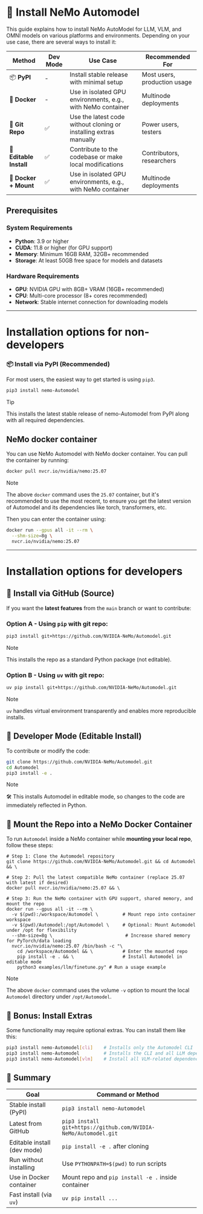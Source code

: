 # 🤖 Install NeMo Automodel

This guide explains how to install NeMo AutoModel for LLM, VLM, and OMNI models on various platforms and environments. Depending on your use case, there are several ways to install it:

| Method                  | Dev Mode | Use Case                                                          | Recommended For             |
| ----------------------- | ---------|----------------------------------------------------------------- | ---------------------------- |
| 📦 **PyPI**             | - | Install stable release with minimal setup                         | Most users, production usage |
| 🐳 **Docker**           | - | Use in isolated GPU environments, e.g., with NeMo container       | Multinode deployments     |
| 🐍 **Git Repo**         | ✅ | Use the latest code without cloning or installing extras manually | Power users, testers         |
| 🧪 **Editable Install** | ✅ | Contribute to the codebase or make local modifications            | Contributors, researchers    |
| 🐳 **Docker + Mount**   | ✅ | Use in isolated GPU environments, e.g., with NeMo container       | Multinode deployments     |
## Prerequisites

### System Requirements
- **Python**: 3.9 or higher
- **CUDA**: 11.8 or higher (for GPU support)
- **Memory**: Minimum 16GB RAM, 32GB+ recommended
- **Storage**: At least 50GB free space for models and datasets

### Hardware Requirements

- **GPU**: NVIDIA GPU with 8GB+ VRAM (16GB+ recommended)
- **CPU**: Multi-core processor (8+ cores recommended)
- **Network**: Stable internet connection for downloading models

---
# Installation options for non-developers

### 📦 Install via PyPI (Recommended)

For most users, the easiest way to get started is using `pip3`.

```bash
pip3 install nemo-Automodel
```
> [!TIP]
> This installs the latest stable release of nemo-Automodel from PyPI along with all required dependencies.

## NeMo docker container
You can use NeMo Automodel with NeMo docker container. You can pull the container by running:
```bash
docker pull nvcr.io/nvidia/nemo:25.07
```
> [!NOTE]
> The above `docker` command uses the `25.07` container, but it's recommended to use the most recent,
> to ensure you get the latest version of Automodel and its dependencies like torch, transformers, etc.

Then you can enter the container using:
```bash
docker run --gpus all -it --rm \
  --shm-size=8g \
  nvcr.io/nvidia/nemo:25.07
```

---
# Installation options for developers

## 🐍 Install via GitHub (Source)

If you want the **latest features** from the `main` branch or want to contribute:

### Option A - Using `pip` with git repo:
```bash
pip3 install git+https://github.com/NVIDIA-NeMo/Automodel.git
```
> [!NOTE]
> This installs the repo as a standard Python package (not editable).


### Option B - Using `uv` with git repo:
```bash
uv pip install git+https://github.com/NVIDIA-NeMo/Automodel.git
```
> [!NOTE]
> `uv` handles virtual environment transparently and enables more reproducible installs.


## 🧪 Developer Mode (Editable Install)
To contribute or modify the code:
```bash
git clone https://github.com/NVIDIA-NeMo/Automodel.git
cd Automodel
pip3 install -e .
```

> [!NOTE]
> 🛠️ This installs Automodel in editable mode, so changes to the code are immediately reflected in Python.


## 🐳 Mount the Repo into a NeMo Docker Container
To run `Automodel` inside a NeMo container while **mounting your local repo**, follow these steps:

```
# Step 1: Clone the Automodel repository
git clone https://github.com/NVIDIA-NeMo/Automodel.git && cd Automodel && \

# Step 2: Pull the latest compatible NeMo container (replace 25.07 with latest if desired)
docker pull nvcr.io/nvidia/nemo:25.07 && \

# Step 3: Run the NeMo container with GPU support, shared memory, and mount the repo
docker run --gpus all -it --rm \
  -v $(pwd):/workspace/Automodel \         # Mount repo into container workspace
  -v $(pwd)/Automodel:/opt/Automodel \     # Optional: Mount Automodel under /opt for flexibility
  --shm-size=8g \                           # Increase shared memory for PyTorch/data loading
  nvcr.io/nvidia/nemo:25.07 /bin/bash -c "\
    cd /workspace/Automodel && \           # Enter the mounted repo
    pip install -e . && \                  # Install Automodel in editable mode
    python3 examples/llm/finetune.py" # Run a usage example
```
> [!NOTE]
> The above `docker` command uses the volume `-v` option to mount the local `Automodel` directory
> under `/opt/Automodel`.

## 🧪 Bonus: Install Extras
Some functionality may require optional extras. You can install them like this:
```bash
pip3 install nemo-Automodel[cli]    # Installs only the Automodel CLI
pip3 install nemo-Automodel         # Installs the CLI and all LLM dependencies.
pip3 install nemo-Automodel[vlm]    # Install all VLM-related dependencies.
```

## 📌 Summary
| Goal                        | Command or Method                                               |
| --------------------------- | --------------------------------------------------------------- |
| Stable install (PyPI)       | `pip3 install nemo-Automodel`                                   |
| Latest from GitHub          | `pip3 install git+https://github.com/NVIDIA-NeMo/Automodel.git` |
| Editable install (dev mode) | `pip install -e .` after cloning                                |
| Run without installing      | Use `PYTHONPATH=$(pwd)` to run scripts                          |
| Use in Docker container     | Mount repo and `pip install -e .` inside container              |
| Fast install (via `uv`)     | `uv pip install ...`                                            |
